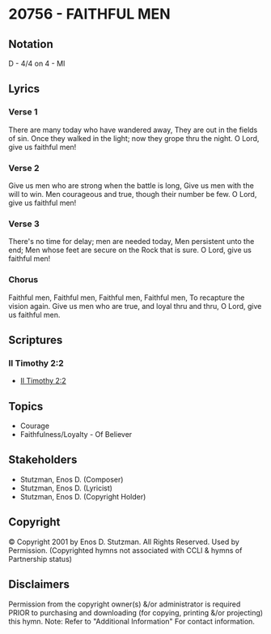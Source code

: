 # 20756 - FAITHFUL MEN

## Notation

D - 4/4 on 4 - MI

## Lyrics

### Verse 1

There are many today who have wandered away, They are out in the fields of sin. Once they walked in the light; now they grope thru the night. O Lord, give us faithful men!

### Verse 2

Give us men who are strong when the battle is long, Give us men with the will to win. Men courageous and true, though their number be few. O Lord, give us faithful men!

### Verse 3

There's no time for delay; men are needed today, Men persistent unto the end; Men whose feet are secure on the Rock that is sure. O Lord, give us faithful men!

### Chorus

Faithful men, Faithful men, Faithful men, Faithful men, To recapture the vision again. Give us men who are true, and loyal thru and thru, O Lord, give us faithful men.


## Scriptures

### II Timothy 2:2

- [II Timothy 2:2](https://www.biblegateway.com/passage/?search=II%20Timothy%202%3A2)


## Topics

- Courage
- Faithfulness/Loyalty - Of Believer

## Stakeholders

- Stutzman, Enos D. (Composer)
- Stutzman, Enos D. (Lyricist)
- Stutzman, Enos D. (Copyright Holder)

## Copyright

© Copyright 2001 by Enos D. Stutzman. All Rights Reserved. Used by Permission.
(Copyrighted hymns not associated with CCLI & hymns of Partnership status)

## Disclaimers

Permission from the copyright owner(s) &/or administrator is required PRIOR to purchasing and downloading (for copying, printing &/or projecting) this hymn.
Note: Refer to "Additional Information" For contact information.

